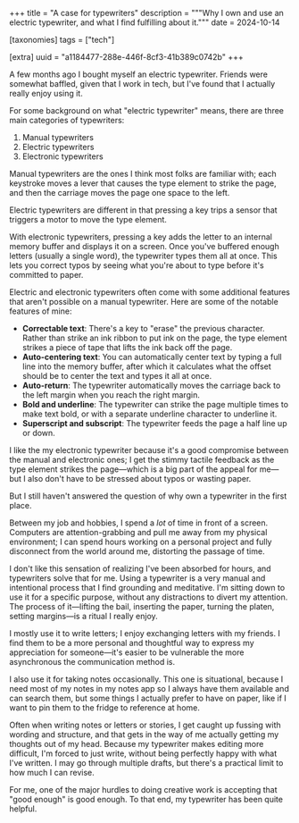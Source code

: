 +++
title = "A case for typewriters"
description = """Why I own and use an electric typewriter, and what I find
fulfilling about it."""
date = 2024-10-14

[taxonomies]
tags = ["tech"]

[extra]
uuid = "a1184477-288e-446f-8cf3-41b389c0742b"
+++

A few months ago I bought myself an electric typewriter. Friends were somewhat
baffled, given that I work in tech, but I've found that I actually really enjoy
using it.

For some background on what "electric typewriter" means, there are three main
categories of typewriters:

1. Manual typewriters
2. Electric typewriters
3. Electronic typewriters

Manual typewriters are the ones I think most folks are familiar with; each
keystroke moves a lever that causes the type element to strike the page, and
then the carriage moves the page one space to the left.

Electric typewriters are different in that pressing a key trips a sensor that
triggers a motor to move the type element.

With electronic typewriters, pressing a key adds the letter to an internal
memory buffer and displays it on a screen. Once you've buffered enough letters
(usually a single word), the typewriter types them all at once. This lets you
correct typos by seeing what you're about to type before it's committed to
paper.

Electric and electronic typewriters often come with some additional features
that aren't possible on a manual typewriter. Here are some of the notable
features of mine:

- **Correctable text**: There's a key to "erase" the previous character. Rather
  than strike an ink ribbon to put ink on the page, the type element strikes a
  piece of tape that lifts the ink back off the page.
- **Auto-centering text**: You can automatically center text by typing a full
  line into the memory buffer, after which it calculates what the offset should
  be to center the text and types it all at once.
- **Auto-return**: The typewriter automatically moves the carriage back to the
  left margin when you reach the right margin.
- **Bold and underline**: The typewriter can strike the page multiple times to
  make text bold, or with a separate underline character to underline it.
- **Superscript and subscript**: The typewriter feeds the page a half line up or
  down.

I like the my electronic typewriter because it's a good compromise between the
manual and electronic ones; I get the stimmy tactile feedback as the type
element strikes the page—which is a big part of the appeal for me—but I also
don't have to be stressed about typos or wasting paper.

But I still haven't answered the question of why own a typewriter in the first
place.

Between my job and hobbies, I spend a *lot* of time in front of a screen.
Computers are attention-grabbing and pull me away from my physical environment;
I can spend hours working on a personal project and fully disconnect from the
world around me, distorting the passage of time.

I don't like this sensation of realizing I've been absorbed for hours, and
typewriters solve that for me. Using a typewriter is a very manual and
intentional process that I find grounding and meditative. I'm sitting down to
use it for a specific purpose, without any distractions to divert my attention.
The process of it—lifting the bail, inserting the paper, turning the platen,
setting margins—is a ritual I really enjoy.

I mostly use it to write letters; I enjoy exchanging letters with my friends. I
find them to be a more personal and thoughtful way to express my appreciation
for someone—it's easier to be vulnerable the more asynchronous the communication
method is.

I also use it for taking notes occasionally. This one is situational, because I
need most of my notes in my notes app so I always have them available and can
search them, but some things I actually prefer to have on paper, like if I want
to pin them to the fridge to reference at home.

Often when writing notes or letters or stories, I get caught up fussing with
wording and structure, and that gets in the way of me actually getting my
thoughts out of my head. Because my typewriter makes editing more difficult, I'm
forced to just write, without being perfectly happy with what I've written. I
may go through multiple drafts, but there's a practical limit to how much I can
revise.

For me, one of the major hurdles to doing creative work is accepting that "good
enough" is good enough. To that end, my typewriter has been quite helpful.
